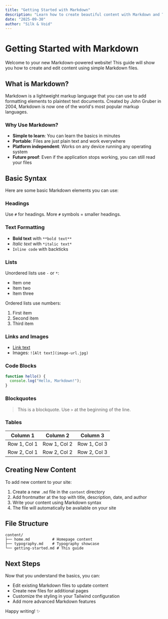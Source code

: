 ```yaml
---
title: "Getting Started with Markdown"
description: "Learn how to create beautiful content with Markdown and Tailwind Typography"
date: "2025-09-30"
author: "Silk & Void"
---
```


# Getting Started with Markdown

Welcome to your new Markdown-powered website! This guide will show you how to create and edit content using simple Markdown files.

## What is Markdown?

Markdown is a lightweight markup language that you can use to add formatting elements to plaintext text documents. Created by John Gruber in 2004, Markdown is now one of the world's most popular markup languages.

### Why Use Markdown?

- **Simple to learn**: You can learn the basics in minutes
- **Portable**: Files are just plain text and work everywhere
- **Platform independent**: Works on any device running any operating system
- **Future proof**: Even if the application stops working, you can still read your files

## Basic Syntax

Here are some basic Markdown elements you can use:

### Headings

Use `#` for headings. More `#` symbols = smaller headings.

### Text Formatting

- **Bold text** with `**bold text**`
- *Italic text* with `*italic text*`
- `Inline code` with backticks

### Lists

Unordered lists use `-` or `*`:
- Item one
- Item two
- Item three

Ordered lists use numbers:
1. First item
2. Second item
3. Third item

### Links and Images

- [Link text](https://example.com)
- Images: `![Alt text](image-url.jpg)`

### Code Blocks

```javascript
function hello() {
  console.log("Hello, Markdown!");
}
```

### Blockquotes

> This is a blockquote. Use `>` at the beginning of the line.

### Tables

| Column 1 | Column 2 | Column 3 |
|----------|----------|----------|
| Row 1, Col 1 | Row 1, Col 2 | Row 1, Col 3 |
| Row 2, Col 1 | Row 2, Col 2 | Row 2, Col 3 |

## Creating New Content

To add new content to your site:

1. Create a new `.md` file in the `content` directory
2. Add frontmatter at the top with title, description, date, and author
3. Write your content using Markdown syntax
4. The file will automatically be available on your site

## File Structure

```
content/
├── home.md          # Homepage content
├── typography.md    # Typography showcase
└── getting-started.md # This guide
```

## Next Steps

Now that you understand the basics, you can:

- Edit existing Markdown files to update content
- Create new files for additional pages
- Customize the styling in your Tailwind configuration
- Add more advanced Markdown features

Happy writing! ✨

